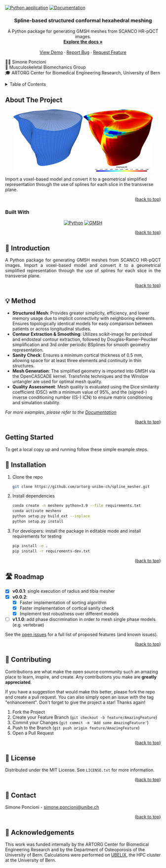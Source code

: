 <!-- PROJECT SHIELDS -->
<!--
*** I'm using markdown "reference style" links for readability.
*** Reference links are enclosed in brackets [ ] instead of parentheses ( ).
*** See the bottom of this document for the declaration of the reference variables
*** for contributors-url, forks-url, etc. This is an optional, concise syntax you may use.
*** https://www.markdownguide.org/basic-syntax/#reference-style-links
-->

[![Python application](https://github.com/artorg-unibe-ch/spline_mesher/actions/workflows/python-app.yml/badge.svg)](https://github.com/artorg-unibe-ch/spline_mesher/actions/workflows/python-app.yml)
[![Documentation](https://github.com/artorg-unibe-ch/spline_mesher/actions/workflows/docs.yml/badge.svg)](https://github.com/artorg-unibe-ch/spline_mesher/actions/workflows/docs.yml)

<h3 align="center">Spline-based structured conformal hexahedral meshing</h3>

  <p align="center">
    A Python package for generating GMSH meshes from SCANCO HR-pQCT images.
    <br />
    <a href="https://artorg-unibe-ch.github.io/spline_mesher/"><strong>Explore the docs »</strong></a>
    <br />
    <br />
    <a href="https://github.com/artorg-unibe-ch/spline_mesher/blob/master/examples/standalone_execution.ipynb">View Demo</a>
    ·
    <a href="https://github.com/artorg-unibe-ch/spline_mesher/issues">Report Bug</a>
    ·
    <a href="https://github.com/artorg-unibe-ch/spline_mesher/issues">Request Feature</a>
  </p>
</div>

👷🏼 Simone Poncioni<br>🦴 Musculoskeletal Biomechanics Group<br>🎓 ARTORG Center for Biomedical Engineering Research, University of Bern


<!-- TABLE OF CONTENTS -->
<details>
  <summary>Table of Contents</summary>
  <ol>
    <li>
      <a href="#about-the-project">About The Project</a>
      <ul>
        <li><a href="#built-with">Built With</a></li>
      </ul>
    </li>
    <li>
      <a href="#getting-started">Getting Started</a>
      <ul>
        <li><a href="#prerequisites">Prerequisites</a></li>
        <li><a href="#installation">Installation</a></li>
      </ul>
    </li>
    <li><a href="#usage">Usage</a></li>
    <li><a href="#roadmap">Roadmap</a></li>
    <li><a href="#contributing">Contributing</a></li>
    <li><a href="#license">License</a></li>
    <li><a href="#contact">Contact</a></li>
    <li><a href="#acknowledgments">Acknowledgments</a></li>
  </ol>
</details>

<!-- ABOUT THE PROJECT -->
## About The Project

<div style="display: flex; justify-content: center;">
  <img src="https://github.com/artorg-unibe-ch/spline_mesher/blob/master/src/pyhexspline/docs/img/mesh-example01.png" alt="Spline-mesher01" style="width: 45%;">
  <img src="https://github.com/artorg-unibe-ch/spline_mesher/blob/master/src/pyhexspline/docs/img/mesh-example02.png" alt="Spline-mesher02" style="width: 45%;">
</div>




Import a voxel-based model and convert it to a geometrical simplified representation through the use of splines for each slice in the transverse plane.

<p align="right">(<a href="#readme-top">back to top</a>)</p>

### Built With

<p align="center">
  <a href="https://www.python.org/"><img src="https://upload.wikimedia.org/wikipedia/commons/c/c3/Python-logo-notext.svg" alt="Python" width="100" height="100"></a>
  <a href="https://gmsh.info/"><img src="https://gitlab.onelab.info/uploads/-/system/project/avatar/3/gmsh.png" alt="GMSH" width="100" height="100"></a>
</p>


<p align="right">(<a href="#readme-top">back to top</a>)</p>


## 📝 Introduction

<p style='text-align: justify;'> A Python package for generating GMSH meshes from SCANCO HR-pQCT images. Import a voxel-based model and convert it to a geometrical simplified representation through the use of splines for each slice in the transverse plane. </p>

<p align="right">(<a href="#readme-top">back to top</a>)</p>

## 💡 Method

- **Structured Mesh**: Provides greater simplicity, efficiency, and lower memory usage due to implicit connectivity with neighboring elements. Ensures topologically identical models for easy comparison between patients or across longitudinal studies.
- **Contour Extraction & Smoothing**: Utilizes scikit-image for periosteal and endosteal contour extraction, followed by Douglas-Ramer-Peucker simplification and 3rd order periodic BSplines for smooth geometry representation.
- **Sanity Check**: Ensures a minimum cortical thickness of 0.5 mm, allowing space for at least three elements and continuity in thin structures.
- **Mesh Generation**: The simplified geometry is imported into GMSH via the OpenCASCADE kernel. Transfinite techniques and the Winslow untangler are used for optimal mesh quality.
- **Quality Assessment**: Mesh quality is evaluated using the Dice similarity coefficient (DSC) with a minimum value of 95%, and the (signed-) inverse conditioning number ((S-) ICN) to ensure matrix conditioning and simulation stability.


_For more examples, please refer to the [Documentation](https://artorg-unibe-ch.github.io/spline_mesher/)_

<p align="right">(<a href="#readme-top">back to top</a>)</p>

<!-- GETTING STARTED -->
## Getting Started

To get a local copy up and running follow these simple example steps.

## 🔧 Installation

1. Clone the repo

   ```sh
   git clone https://github.com/artorg-unibe-ch/spline_mesher.git
   ```

2. Install dependencies

   ```sh
   conda create -n meshenv python=3.9 --file requirements.txt
   conda activate meshenv
   python setup.py build_ext --inplace
   python setup.py install
   ```

3. For developers: install the package in editable mode and install requirements for testing

   ```sh
   pip install -e .
   pip install -r requirements-dev.txt
   ```

<p align="right">(<a href="#readme-top">back to top</a>)</p>


<!-- ROADMAP -->
## 🛣️ Roadmap

- [x] __v0.0.1__: single execution of radius and tibia mesher
- [x] __v0.0.2__:
  - [x] Faster implementation of sorting algorithm
  - [x] Faster implementation of cortical sanity check
  - [x] Implement test robustness over different models
- [ ] __v1.1.0__: add phase discrimination in order to mesh single phase models (e.g. vertebrae)

See the [open issues](https://github.com/artorg-unibe-ch/spline_mesher/issues) for a full list of proposed features (and known issues).

<p align="right">(<a href="#readme-top">back to top</a>)</p>

<!-- CONTRIBUTING -->
## 🤝 Contributing

Contributions are what make the open source community such an amazing place to learn, inspire, and create. Any contributions you make are __greatly appreciated__.

If you have a suggestion that would make this better, please fork the repo and create a pull request. You can also simply open an issue with the tag "enhancement".
Don't forget to give the project a star! Thanks again!

1. Fork the Project
2. Create your Feature Branch (`git checkout -b feature/AmazingFeature`)
3. Commit your Changes (`git commit -m 'Add some AmazingFeature'`)
4. Push to the Branch (`git push origin feature/AmazingFeature`)
5. Open a Pull Request

<p align="right">(<a href="#readme-top">back to top</a>)</p>

<!-- LICENSE -->
## 📜 License

Distributed under the MIT License. See `LICENSE.txt` for more information.

<p align="right">(<a href="#readme-top">back to top</a>)</p>

<!-- CONTACT -->
## 📧 Contact

Simone Poncioni - simone.poncioni@unibe.ch

<p align="right">(<a href="#readme-top">back to top</a>)</p>

<!-- MARKDOWN LINKS & IMAGES -->
<!-- https://www.markdownguide.org/basic-syntax/#reference-style-links -->
[issues-url]: https://github.com/artorg-unibe-ch/spline_mesher/issues
[Documentation]: https://github.com/artorg-unibe-ch/spline_mesher/actions/workflows/docs.yml/badge.svg
[Python-url]: https://www.python.org/
[GMSH-url]: http://gmsh.info/
[pyapp]: https://github.com/artorg-unibe-ch/spline_mesher/actions/workflows/python-app.yml/badge.svg
[todo_to_issue]: https://github.com/artorg-unibe-ch/spline_mesher/actions/workflows/todo_to_issue.yml/badge.svg

## 🙏 Acknowledgements
This work was funded internally by the ARTORG Center for Biomedical Engineering Research and by the Department of Osteoporosis of the University of Bern. Calculations were performed on <a href="https://www.id.unibe.ch/hpc">UBELIX</a>, the HPC cluster at the University of Bern.

